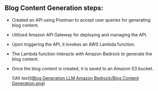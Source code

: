 

## Blog Content Generation steps:
- Created an API using Postman to accept user queries for generating blog content.
- Utilized Amazon API Gateway for deploying and managing the API.
- Upon triggering the API, it invokes an AWS Lambda function.
- The Lambda function interacts with Amazon Bedrock to generate the blog content.
- Once the blog content is created, it is saved to an Amazon S3 bucket.

  ![Alt text]([Blog Generation LLM Amazon Bedrock/Blog Content Generation.png](https://github.com/robinyUArizona/Generative-AI/blob/main/Blog%20Generation%20LLM%20Amazon%20Bedrock/Blog%20Content%20Generation.png))

